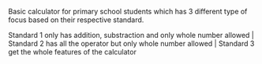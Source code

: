 Basic calculator for primary school students which has 3 different type of focus based on their respective standard.

Standard 1 only has addition, substraction and only whole number allowed | Standard 2 has all the operator but only whole number allowed | Standard 3 get the whole features of the calculator
